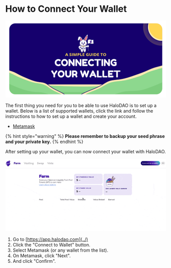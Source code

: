 # How to Connect Your Wallet

![](../.gitbook/assets/artboard-1-copy-7_1-2x.png)

The first thing you need for you to be able to use HaloDAO is to set up a wallet. Below is a list of supported wallets, click the link and follow the instructions to how to set up a wallet and create your account.

* [Metamask](https://metamask.io/)

{% hint style="warning" %}
**Please remember to backup your seed phrase and your private key.**
{% endhint %}

After setting up your wallet, you can now connect your wallet with HaloDAO.

![](../.gitbook/assets/cleanshot-2021-05-12-at-01.28.45.gif)

1. Go to [https://app.halodao.com](../)
2. Click the "Connect to Wallet" button.
3. Select Metamask \(or any wallet from the list\).
4. On Metamask, click "Next".
5. And click "Confirm".

